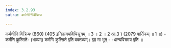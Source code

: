 ```yaml
---
index: 3.2.93
sutra: कर्मणीनिविक्रियः

---
```

 कर्मणीनि विक्रियः (860) (405 इनिप्रत्ययविधिसूत्रम् ॥ 3 । 2 । 2 आ.3 ) (2079 वार्तिकम् ॥ 1 ॥) - कर्मणि कुत्सिते- (भाष्यम्) कर्मणि कुत्सिते इति वक्तव्यम्। इह मा भूत् - -धान्यविक्राय इति ॥ 
